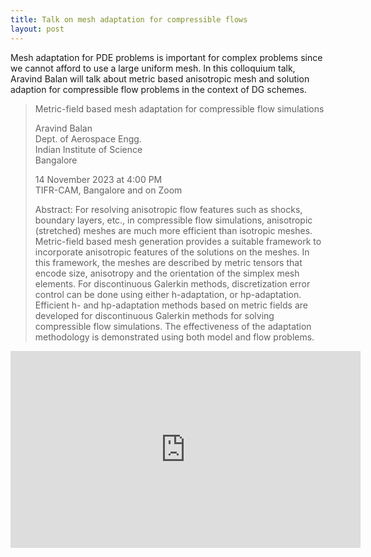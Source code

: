 ```yaml
---
title: Talk on mesh adaptation for compressible flows
layout: post
---
```


Mesh adaptation for PDE problems is important for complex problems since we cannot afford to use a large uniform mesh. In this colloquium talk, Aravind Balan will talk about metric based anisotropic mesh and solution adaption for compressible flow problems in the context of DG schemes.

> Metric-field based mesh adaptation for compressible flow simulations
>
> Aravind Balan  
> Dept. of Aerospace Engg.  
> Indian Institute of Science  
> Bangalore
>
> 14 November 2023 at 4:00 PM   
> TIFR-CAM, Bangalore and on Zoom
>
> Abstract: For resolving anisotropic flow features such as shocks, boundary layers, etc., in compressible flow simulations, anisotropic (stretched) meshes are much more efficient than isotropic meshes. Metric-field based mesh generation provides a suitable framework to incorporate anisotropic features of the solutions on the meshes. In this framework, the meshes are described by metric tensors that encode size, anisotropy and the orientation of the simplex mesh elements. For discontinuous Galerkin methods, discretization error control can be done using either h-adaptation, or hp-adaptation. Efficient h- and hp-adaptation methods based on metric fields are developed for discontinuous Galerkin methods for solving compressible flow simulations. The effectiveness of the adaptation methodology is demonstrated using both model and flow problems.

<p style="text-align:center">
<iframe width="560" height="315" src="https://www.youtube.com/embed/Xph0R8-GJJU?si=-A9hBaf9JeL7lZXy" title="YouTube video player" frameborder="0" allow="accelerometer; autoplay; clipboard-write; encrypted-media; gyroscope; picture-in-picture; web-share" allowfullscreen></iframe>
</p>
